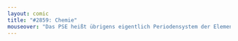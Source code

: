 ```yaml
---
layout: comic
title: "#2859: Chemie"
mouseover: "Das PSE heißt übrigens eigentlich Periodensystem der Elementelementelementelementelemente...lemente"
---
```

